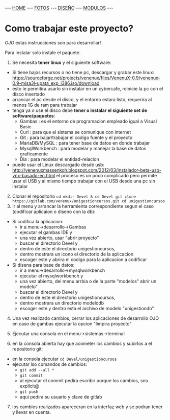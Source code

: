 --- [HOME](README.md) --- [FOTOS](READMEFOTOS.md) --- [DISEÑO](READMEDISENO.md) --- [MODULOS](READMEMENU.md) ---

Como trabajar este proyecto?
============================

*OJO* estas instrucciones son para desarrollar!

Para instalar solo instale el paquete.


1. Se necesita **tener linux** y el siguiente software:
  + Si tiene bajos recursos o no tiene pc, descargar y grabar este linux: 
     https://sourceforge.net/projects/venenux/files/VenenuX-0.9/venenux-0.9-misa3l-upata_exp_i386.iso/download
  + esto le permitira usarlo sin instalar en un cybercafe, reinicie la pc con el disco insertado
  + arrancar el pc desde el disco, y el entorno estara listo, requerira al menos 1G de ram para trabajar
  + tenga ya o use el disco debe **tener o instalar el siguiente set de software/paquetes**:
     * Gambas : es el entorno de programacion empleado igual a Visual Basic
     * Curl : para que el sistema se comunique con internet
     * Git  : para bajar/trabajar el codigo fuente y el proyecto
     * MariaDB/MySQL : para tener base de datos en donde trabajar
     * MysqlWorkbench : para modelar y manejar la base de datos graficamente
     * Dia  : para modelar el entidad-relacion
  + puede usar el Linux descargado desde usb: http://venenuxmassenkoh.blogspot.com/2012/03/instalador-beta-usb-vnx-basado-en.html 
     el proceso es un poco complicado pero permite usar el USB y al mismo tiempo trabajar con el USB desde una pc sin instalar
2. Clonar el repositorio
`
cd
mkdir Devel & cd Devel
git clone https://gitlab.com/venenux/unigestioncursos.git
cd unigestioncursos
`
3. Ir al menu y arrancar la herramienta correspondiente segun el caso (codificar aplicaion o diseno con la db):
  + Si codifica la aplicacion:
    * ir a menu->desarrollo->Gambas 
    * ejecutar el gambas IDE y 
    * una vez abierto, usar "abrir proyecto"
    * buscar el directorio Devel y 
    * dentro de este el directorio unigestioncursos, 
    * dentro mostrara un icono el directorio de la aplicacion
    * escoger este y abrira el codigo para la aplicacion a codificar
  + Si disena para base de datos:
    * ir a menu->desarrollo->mysqlworkbench 
    * ejecutar el mysqlworkbench y 
    * una vez abierto, del menu arrbia o de la parte "modelos" abrir un modelo"
    * buscar el directorio Devel y 
    * dentro de este el directorio unigestioncursos, 
    * dentro mostrara un directorio modelodb 
    * escoger este y dentro esta el archivo de modelo "unigestiondb"

4. Una vez realizado cambios, cerrar los aplicaciones de desarrollo OJO en caso de gambas ejecutar la opcion "limpira proyecto"

5. Ejecutar una consola en el menu->sistemas->terminal 

6. en la consola abierta hay que acometer los cambios y subirlos a el repositorio git:
  + en la consola ejecutar `cd Devel/unigestioncursos`
  + ejecutar lso comandos de cambios:
    * `git add --all *`
    * `git commit`
    * al ejecutar el commit pedira escribir porque los cambios, sea explicit@
    * `git push`
    * aqui pedira su usuario y clave de gitlab

7. los cambios realizados apareceran en la interfaz web y se podran tener y llevar en cuenta.
